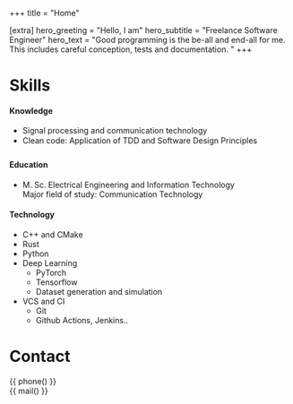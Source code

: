 +++
title = "Home"

[extra]
hero_greeting = "Hello, I am"
hero_subtitle = "Freelance Software Engineer"
hero_text = "Good programming is the be-all and end-all for me. This includes careful conception, tests and documentation. "
+++

# Skills

#### Knowledge
* Signal processing and communication technology
* Clean code: Application of TDD and Software Design Principles

#### Education
* M. Sc. Electrical Engineering and Information Technology  
Major field of study: Communication Technology

#### Technology
* C++ and CMake
* Rust
* Python
* Deep Learning
  * PyTorch
  * Tensorflow
  * Dataset generation and simulation
* VCS and CI
  * Git
  * Github Actions, Jenkins..


# Contact

{{ phone() }} \
{{ mail() }}